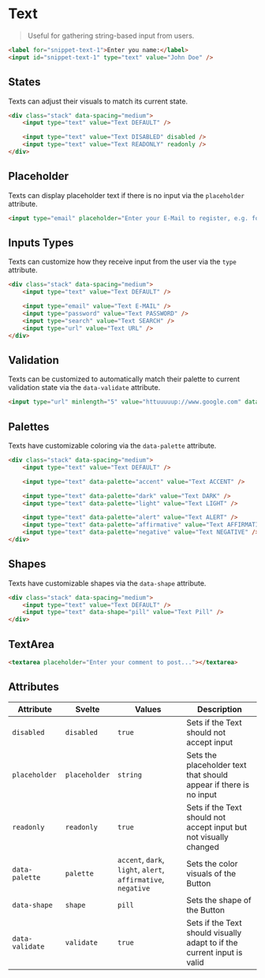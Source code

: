 # Text

> Useful for gathering string-based input from users.

```html render
<label for="snippet-text-1">Enter you name:</label>
<input id="snippet-text-1" type="text" value="John Doe" />
```

## States

Texts can adjust their visuals to match its current state.

```html render
<div class="stack" data-spacing="medium">
    <input type="text" value="Text DEFAULT" />

    <input type="text" value="Text DISABLED" disabled />
    <input type="text" value="Text READONLY" readonly />
</div>
```

## Placeholder

Texts can display placeholder text if there is no input via the `placeholder` attribute.

```html render
<input type="email" placeholder="Enter your E-Mail to register, e.g. foo@bar.com" />
```

## Inputs Types

Texts can customize how they receive input from the user via the `type` attribute.

```html render
<div class="stack" data-spacing="medium">
    <input type="text" value="Text DEFAULT" />

    <input type="email" value="Text E-MAIL" />
    <input type="password" value="Text PASSWORD" />
    <input type="search" value="Text SEARCH" />
    <input type="url" value="Text URL" />
</div>
```

## Validation

Texts can be customized to automatically match their palette to current validation state via the `data-validate` attribute.

```html render
<input type="url" minlength="5" value="httuuuuup://www.google.com" data-validate />
```

## Palettes

Texts have customizable coloring via the `data-palette` attribute.

```html render
<div class="stack" data-spacing="medium">
    <input type="text" value="Text DEFAULT" />

    <input type="text" data-palette="accent" value="Text ACCENT" />

    <input type="text" data-palette="dark" value="Text DARK" />
    <input type="text" data-palette="light" value="Text LIGHT" />

    <input type="text" data-palette="alert" value="Text ALERT" />
    <input type="text" data-palette="affirmative" value="Text AFFIRMATIVE" />
    <input type="text" data-palette="negative" value="Text NEGATIVE" />
</div>
```

## Shapes

Texts have customizable shapes via the `data-shape` attribute.

```html render
<div class="stack" data-spacing="medium">
    <input type="text" value="Text DEFAULT" />
    <input type="text" data-shape="pill" value="Text Pill" />
</div>
```

## TextArea

```html render
<textarea placeholder="Enter your comment to post..."></textarea>
```

## Attributes

| Attribute       | Svelte        | Values                                                        | Description                                                             |
| --------------- | ------------- | ------------------------------------------------------------- | ----------------------------------------------------------------------- |
| `disabled`      | `disabled`    | `true`                                                        | Sets if the Text should not accept input                                |
| `placeholder`   | `placeholder` | `string`                                                      | Sets the placeholder text that should appear if there is no input       |
| `readonly`      | `readonly`    | `true`                                                        | Sets if the Text should not accept input but not visually changed       |
| `data-palette`  | `palette`     | `accent`, `dark`, `light`, `alert`, `affirmative`, `negative` | Sets the color visuals of the Button                                    |
| `data-shape`    | `shape`       | `pill`                                                        | Sets the shape of the Button                                            |
| `data-validate` | `validate`    | `true`                                                        | Sets if the Text should visually adapt to if the current input is valid |
